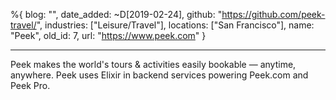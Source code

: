 %{
  blog: "",
  date_added: ~D[2019-02-24],
  github: "https://github.com/peek-travel/",
  industries: ["Leisure/Travel"],
  locations: ["San Francisco"],
  name: "Peek",
  old_id: 7,
  url: "https://www.peek.com"
}

---

Peek makes the world's tours & activities easily bookable — anytime, anywhere. Peek uses Elixir in backend services powering Peek.com and Peek Pro.
